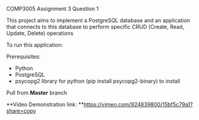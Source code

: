 COMP3005 Assignment 3 Question 1

This project aims to implement a PostgreSQL database 
and an application that connects to this database 
to perform specific CRUD (Create, Read, Update, Delete) operations

To run this application:

Prerequisites:
- Python
- PostgreSQL
- psycopg2 library for python (pip install psycopg2-binary) to install

Pull from **Master** branch

**Video Demonstration link: **https://vimeo.com/924839800/15bf5c79a1?share=copy


